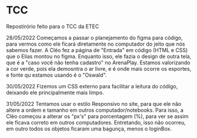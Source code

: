 # TCC
Repostirório feito para o TCC da ETEC

28/05/2022
  Começamos a passar o planejamento do figma para código, para vermos como ele ficará diretamente no computador do jeito que nós sabemos fazer.
  A Cléo fez a página de "Entrada" em código (HTML e CSS) que o Elias montou no figma. Enquanto isso, ele fazia o design de outra tela, que é a "caso você não tenha 
cadastro" no ArenaPlay. 
  Estamos valorizando a cor verde, pois ela demosntra o ar livre, e é onde mais ocorre os esportes, e fonte qu estamos usando é o "Oswald".

30/05/2022 
  Fizemos um CSS externo para facilitar a leitura do código, deixando ele principalmente mais limpo.

31/05/2022
  Tentamos usar o estilo Responsivo no site, para que ele não altere a ordem e tamanho em outros computador/notebooks. Para isso, a Cléo começou a alterar os "px's" para
porcentagem (%), para ver se assim ele ficava correto em outros computadores. Entretando, isso não ocorreu, em outro todos os objetos ficaram uma bagunça, menos o loginBox.
